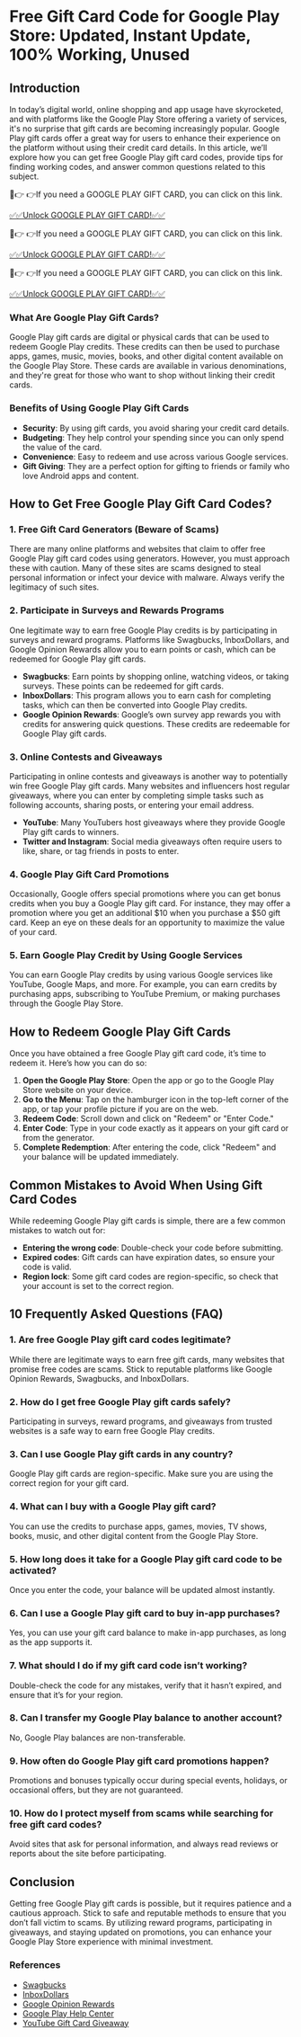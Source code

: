 # Free Gift Card Code for Google Play Store: Updated, Instant Update, 100% Working, Unused

## Introduction
In today’s digital world, online shopping and app usage have skyrocketed, and with platforms like the Google Play Store offering a variety of services, it's no surprise that gift cards are becoming increasingly popular. Google Play gift cards offer a great way for users to enhance their experience on the platform without using their credit card details. In this article, we’ll explore how you can get free Google Play gift card codes, provide tips for finding working codes, and answer common questions related to this subject.

🔴👉 👉If you need a GOOGLE PLAY GIFT CARD, you can click on this link.

[✅✅Unlock GOOGLE PLAY GIFT CARD!✅✅](https://therewardgate.com/googleplaygiftcard/)

🔴👉 👉If you need a GOOGLE PLAY GIFT CARD, you can click on this link.

[✅✅Unlock GOOGLE PLAY GIFT CARD!✅✅](https://therewardgate.com/googleplaygiftcard/)

🔴👉 👉If you need a GOOGLE PLAY GIFT CARD, you can click on this link.

[✅✅Unlock GOOGLE PLAY GIFT CARD!✅✅](https://therewardgate.com/googleplaygiftcard/)


### What Are Google Play Gift Cards?
Google Play gift cards are digital or physical cards that can be used to redeem Google Play credits. These credits can then be used to purchase apps, games, music, movies, books, and other digital content available on the Google Play Store. These cards are available in various denominations, and they're great for those who want to shop without linking their credit cards.

### Benefits of Using Google Play Gift Cards
- **Security**: By using gift cards, you avoid sharing your credit card details.
- **Budgeting**: They help control your spending since you can only spend the value of the card.
- **Convenience**: Easy to redeem and use across various Google services.
- **Gift Giving**: They are a perfect option for gifting to friends or family who love Android apps and content.

## How to Get Free Google Play Gift Card Codes?

### 1. Free Gift Card Generators (Beware of Scams)
There are many online platforms and websites that claim to offer free Google Play gift card codes using generators. However, you must approach these with caution. Many of these sites are scams designed to steal personal information or infect your device with malware. Always verify the legitimacy of such sites.

### 2. Participate in Surveys and Rewards Programs
One legitimate way to earn free Google Play credits is by participating in surveys and reward programs. Platforms like Swagbucks, InboxDollars, and Google Opinion Rewards allow you to earn points or cash, which can be redeemed for Google Play gift cards.

- **Swagbucks**: Earn points by shopping online, watching videos, or taking surveys. These points can be redeemed for gift cards.
- **InboxDollars**: This program allows you to earn cash for completing tasks, which can then be converted into Google Play credits.
- **Google Opinion Rewards**: Google’s own survey app rewards you with credits for answering quick questions. These credits are redeemable for Google Play gift cards.

### 3. Online Contests and Giveaways
Participating in online contests and giveaways is another way to potentially win free Google Play gift cards. Many websites and influencers host regular giveaways, where you can enter by completing simple tasks such as following accounts, sharing posts, or entering your email address.

- **YouTube**: Many YouTubers host giveaways where they provide Google Play gift cards to winners.
- **Twitter and Instagram**: Social media giveaways often require users to like, share, or tag friends in posts to enter.

### 4. Google Play Gift Card Promotions
Occasionally, Google offers special promotions where you can get bonus credits when you buy a Google Play gift card. For instance, they may offer a promotion where you get an additional $10 when you purchase a $50 gift card. Keep an eye on these deals for an opportunity to maximize the value of your card.

### 5. Earn Google Play Credit by Using Google Services
You can earn Google Play credits by using various Google services like YouTube, Google Maps, and more. For example, you can earn credits by purchasing apps, subscribing to YouTube Premium, or making purchases through the Google Play Store.

## How to Redeem Google Play Gift Cards

Once you have obtained a free Google Play gift card code, it’s time to redeem it. Here’s how you can do so:

1. **Open the Google Play Store**: Open the app or go to the Google Play Store website on your device.
2. **Go to the Menu**: Tap on the hamburger icon in the top-left corner of the app, or tap your profile picture if you are on the web.
3. **Redeem Code**: Scroll down and click on "Redeem" or "Enter Code."
4. **Enter Code**: Type in your code exactly as it appears on your gift card or from the generator.
5. **Complete Redemption**: After entering the code, click "Redeem" and your balance will be updated immediately.

## Common Mistakes to Avoid When Using Gift Card Codes

While redeeming Google Play gift cards is simple, there are a few common mistakes to watch out for:

- **Entering the wrong code**: Double-check your code before submitting.
- **Expired codes**: Gift cards can have expiration dates, so ensure your code is valid.
- **Region lock**: Some gift card codes are region-specific, so check that your account is set to the correct region.

## 10 Frequently Asked Questions (FAQ)

### 1. Are free Google Play gift card codes legitimate?
While there are legitimate ways to earn free gift cards, many websites that promise free codes are scams. Stick to reputable platforms like Google Opinion Rewards, Swagbucks, and InboxDollars.

### 2. How do I get free Google Play gift cards safely?
Participating in surveys, reward programs, and giveaways from trusted websites is a safe way to earn free Google Play credits.

### 3. Can I use Google Play gift cards in any country?
Google Play gift cards are region-specific. Make sure you are using the correct region for your gift card.

### 4. What can I buy with a Google Play gift card?
You can use the credits to purchase apps, games, movies, TV shows, books, music, and other digital content from the Google Play Store.

### 5. How long does it take for a Google Play gift card code to be activated?
Once you enter the code, your balance will be updated almost instantly.

### 6. Can I use a Google Play gift card to buy in-app purchases?
Yes, you can use your gift card balance to make in-app purchases, as long as the app supports it.

### 7. What should I do if my gift card code isn’t working?
Double-check the code for any mistakes, verify that it hasn’t expired, and ensure that it’s for your region.

### 8. Can I transfer my Google Play balance to another account?
No, Google Play balances are non-transferable.

### 9. How often do Google Play gift card promotions happen?
Promotions and bonuses typically occur during special events, holidays, or occasional offers, but they are not guaranteed.

### 10. How do I protect myself from scams while searching for free gift card codes?
Avoid sites that ask for personal information, and always read reviews or reports about the site before participating.

## Conclusion
Getting free Google Play gift cards is possible, but it requires patience and a cautious approach. Stick to safe and reputable methods to ensure that you don’t fall victim to scams. By utilizing reward programs, participating in giveaways, and staying updated on promotions, you can enhance your Google Play Store experience with minimal investment.

### References
- [Swagbucks](https://www.swagbucks.com)
- [InboxDollars](https://www.inboxdollars.com)
- [Google Opinion Rewards](https://play.google.com/store/apps/details?id=com.google.android.apps.paidtasks)
- [Google Play Help Center](https://support.google.com/googleplay/)
- [YouTube Gift Card Giveaway](https://www.youtube.com)

